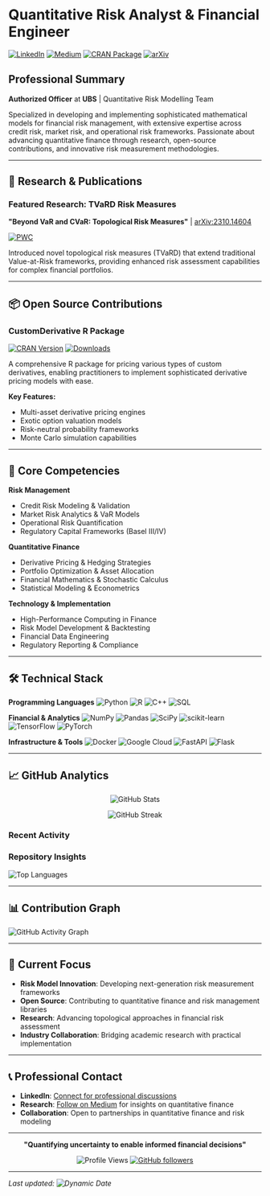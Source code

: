 # Quantitative Risk Analyst & Financial Engineer

[![LinkedIn](https://img.shields.io/badge/LinkedIn-Connect-0077B5?style=flat&logo=linkedin)](https://linkedin.com/in/Akjha002)
[![Medium](https://img.shields.io/badge/Medium-Follow-12100E?style=flat&logo=medium)](https://medium.com/@Akjha22)
[![CRAN Package](https://img.shields.io/badge/CRAN-CustomDerivative-brightgreen?style=flat&logo=r)](https://cran.r-project.org/web/packages/CustomDerivative/index.html)
[![arXiv](https://img.shields.io/badge/arXiv-Research-red?style=flat&logo=arxiv)](https://arxiv.org/abs/2310.14604)

## Professional Summary

**Authorized Officer** at **UBS** | Quantitative Risk Modelling Team

Specialized in developing and implementing sophisticated mathematical models for financial risk management, with extensive expertise across credit risk, market risk, and operational risk frameworks. Passionate about advancing quantitative finance through research, open-source contributions, and innovative risk measurement methodologies.

---

## 🔬 Research & Publications

### Featured Research: TVaRD Risk Measures
**"Beyond VaR and CVaR: Topological Risk Measures"** | [arXiv:2310.14604](https://arxiv.org/abs/2310.14604)

[![PWC](https://img.shields.io/endpoint.svg?url=https://paperswithcode.com/badge/beyond-var-and-cvar-topological-risk-measures/topological-risk-measure-on-finance)](https://paperswithcode.com/sota/topological-risk-measure-on-finance?p=beyond-var-and-cvar-topological-risk-measures)

Introduced novel topological risk measures (TVaRD) that extend traditional Value-at-Risk frameworks, providing enhanced risk assessment capabilities for complex financial portfolios.

---

## 📦 Open Source Contributions

### CustomDerivative R Package
[![CRAN Version](https://www.r-pkg.org/badges/version/CustomDerivative)](https://cran.r-project.org/package=CustomDerivative)
[![Downloads](https://cranlogs.r-pkg.org/badges/CustomDerivative)](https://cran.r-project.org/package=CustomDerivative)

A comprehensive R package for pricing various types of custom derivatives, enabling practitioners to implement sophisticated derivative pricing models with ease.

**Key Features:**
- Multi-asset derivative pricing engines
- Exotic option valuation models
- Risk-neutral probability frameworks
- Monte Carlo simulation capabilities

---

## 💼 Core Competencies

**Risk Management**
- Credit Risk Modeling & Validation
- Market Risk Analytics & VaR Models
- Operational Risk Quantification
- Regulatory Capital Frameworks (Basel III/IV)

**Quantitative Finance**
- Derivative Pricing & Hedging Strategies
- Portfolio Optimization & Asset Allocation
- Financial Mathematics & Stochastic Calculus
- Statistical Modeling & Econometrics

**Technology & Implementation**
- High-Performance Computing in Finance
- Risk Model Development & Backtesting
- Financial Data Engineering
- Regulatory Reporting & Compliance

---

## 🛠️ Technical Stack

**Programming Languages**
![Python](https://img.shields.io/badge/Python-Advanced-3776AB?style=flat&logo=python&logoColor=white)
![R](https://img.shields.io/badge/R-Expert-276DC3?style=flat&logo=r&logoColor=white)
![C++](https://img.shields.io/badge/C++-Proficient-00599C?style=flat&logo=c%2B%2B&logoColor=white)
![SQL](https://img.shields.io/badge/SQL-Advanced-4479A1?style=flat&logo=postgresql&logoColor=white)

**Financial & Analytics**
![NumPy](https://img.shields.io/badge/NumPy-013243?style=flat&logo=numpy&logoColor=white)
![Pandas](https://img.shields.io/badge/Pandas-150458?style=flat&logo=pandas&logoColor=white)
![SciPy](https://img.shields.io/badge/SciPy-0C55A5?style=flat&logo=scipy&logoColor=white)
![scikit-learn](https://img.shields.io/badge/scikit--learn-F7931E?style=flat&logo=scikit-learn&logoColor=white)
![TensorFlow](https://img.shields.io/badge/TensorFlow-FF6F00?style=flat&logo=tensorflow&logoColor=white)
![PyTorch](https://img.shields.io/badge/PyTorch-EE4C2C?style=flat&logo=pytorch&logoColor=white)

**Infrastructure & Tools**
![Docker](https://img.shields.io/badge/Docker-2496ED?style=flat&logo=docker&logoColor=white)
![Google Cloud](https://img.shields.io/badge/GCP-4285F4?style=flat&logo=google-cloud&logoColor=white)
![FastAPI](https://img.shields.io/badge/FastAPI-005571?style=flat&logo=fastapi&logoColor=white)
![Flask](https://img.shields.io/badge/Flask-000000?style=flat&logo=flask&logoColor=white)

---

## 📈 GitHub Analytics

<div align="center">

![GitHub Stats](https://github-readme-stats.vercel.app/api?username=AIM-IT4&show_icons=true&theme=github_dark&hide_border=true&include_all_commits=true&count_private=true)

![GitHub Streak](https://github-readme-streak-stats.herokuapp.com/?user=AIM-IT4&theme=github-dark-blue&hide_border=true)

</div>

### Recent Activity
<!--START_SECTION:activity-->
<!--END_SECTION:activity-->

### Repository Insights
![Top Languages](https://github-readme-stats.vercel.app/api/top-langs/?username=AIM-IT4&layout=compact&theme=github_dark&hide_border=true&langs_count=8)

---

## 📊 Contribution Graph

![GitHub Activity Graph](https://github-readme-activity-graph.vercel.app/graph?username=AIM-IT4&theme=github-compact&hide_border=true)

---

## 🎯 Current Focus

- **Risk Model Innovation**: Developing next-generation risk measurement frameworks
- **Open Source**: Contributing to quantitative finance and risk management libraries
- **Research**: Advancing topological approaches in financial risk assessment
- **Industry Collaboration**: Bridging academic research with practical implementation

---

## 📞 Professional Contact

- **LinkedIn**: [Connect for professional discussions](https://linkedin.com/in/Akjha002)
- **Research**: [Follow on Medium](https://medium.com/@Akjha22) for insights on quantitative finance
- **Collaboration**: Open to partnerships in quantitative finance and risk modeling

---

<div align="center">

**"Quantifying uncertainty to enable informed financial decisions"**

![Profile Views](https://komarev.com/ghpvc/?username=AIM-IT4&style=flat&color=brightgreen)
[![GitHub followers](https://img.shields.io/github/followers/AIM-IT4?style=flat&logo=github)](https://github.com/AIM-IT4)

</div>

---

*Last updated: ![Dynamic Date](https://img.shields.io/badge/dynamic/json?color=brightgreen&label=&query=%24.commit.author.date&url=https%3A%2F%2Fapi.github.com%2Frepos%2FAIM-IT4%2FAIM-IT4%2Fcommits%2Fmain&logo=github&style=flat)*
